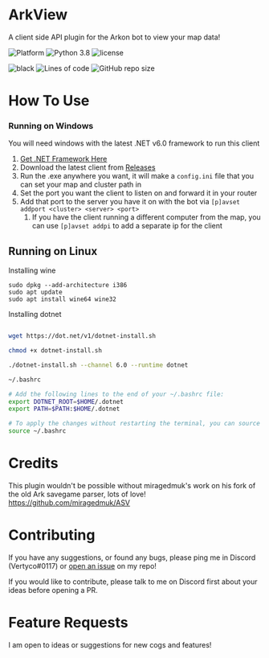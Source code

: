 # ArkView

A client side API plugin for the Arkon bot to view your map data!

![Platform](https://img.shields.io/badge/Windows-0078D6?style=for-the-badge&logo=windows&logoColor=white)
![Python 3.8](https://img.shields.io/badge/python-v3.11-orange?style=for-the-badge)
![license](https://img.shields.io/github/license/Vertyco/arkview?style=for-the-badge)

![black](https://img.shields.io/badge/style-black-000000?style=for-the-badge&?link=https://github.com/psf/black)
![Lines of code](https://img.shields.io/tokei/lines/github/Vertyco/arkview?color=yellow&label=Lines&style=for-the-badge)
![GitHub repo size](https://img.shields.io/github/repo-size/Vertyco/arkview?color=blueviolet&style=for-the-badge)

# How To Use

### Running on Windows

You will need windows with the latest .NET v6.0 framework to run this client

1. [Get .NET Framework Here](https://dotnet.microsoft.com/en-us/download)
2. Download the latest client from [Releases](https://github.com/vertyco/arkview/releases)
3. Run the .exe anywhere you want, it will make a `config.ini` file that you can set your map and cluster path in
4. Set the port you want the client to listen on and forward it in your router
5. Add that port to the server you have it on with the bot via `[p]avset addport <cluster> <server> <port>`
   1. If you have the client running a different computer from the map, you can use `[p]avset addpi` to add a separate ip for the client

## Running on Linux

Installing wine

```
sudo dpkg --add-architecture i386
sudo apt update
sudo apt install wine64 wine32
```

Installing dotnet

```bash

wget https://dot.net/v1/dotnet-install.sh

chmod +x dotnet-install.sh

./dotnet-install.sh --channel 6.0 --runtime dotnet
```

```bash
~/.bashrc

# Add the following lines to the end of your ~/.bashrc file:
export DOTNET_ROOT=$HOME/.dotnet
export PATH=$PATH:$HOME/.dotnet

# To apply the changes without restarting the terminal, you can source the .bashrc file:
source ~/.bashrc
```

# Credits

This plugin wouldn't be possible without miragedmuk's work on his fork of the old Ark savegame parser, lots of love!
https://github.com/miragedmuk/ASV

# Contributing

If you have any suggestions, or found any bugs, please ping me in Discord (Vertyco#0117)
or [open an issue](https://github.com/vertyco/arkview/issues) on my repo!

If you would like to contribute, please talk to me on Discord first about your ideas before opening a PR.

# Feature Requests

I am open to ideas or suggestions for new cogs and features!

```

```
